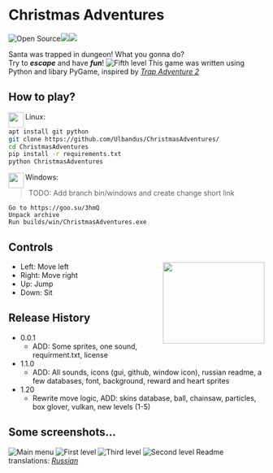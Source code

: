 # Christmas Adventures

![Open Source](https://img.shields.io/static/v1?label=OS&message=Open%20Source&color=White)![](https://img.shields.io/static/v1?label=U&message=Unlicensed&color=black)![](https://img.shields.io/static/v1?label=YL&message=YandexLyceumProject&color=red)

Santa was trapped in dungeon! What you gonna do?  
Try to ***escape*** and have ***fun***!
![Fifth level](https://i.imgur.com/HcX2dNk.png)
This game was written using Python and libary PyGame, inspired by *[Trap Adventure 2](http://trapadventure2.org/)*

## How to play?
<img align="left" width="30" height="30" src="https://i.imgur.com/0hv6SOQ.png">
   Linux:

```sh
apt install git python
git clone https://github.com/Ulbandus/ChristmasAdventures/
cd ChristmasAdventures
pip install -r requirements.txt
python ChristmasAdventures 
```

<img align="left" width="30" height="30" src="https://i.imgur.com/tD6vH32.png">
Windows:

> TODO: Add branch bin/windows and create change short link 

```
Go to https://goo.su/3hmQ
Unpack archive
Run builds/win/ChristmasAdventures.exe
```

## Controls
<img align="right" width="200" height="160" src="https://i.imgur.com/TQK70fH.jpg">

* Left: Move left   
* Right: Move right  
* Up: Jump   
* Down: Sit

## Release History 

* 0.0.1
    * ADD: Some sprites, one sound, requirment.txt, license
* 1.1.0
    * ADD: All sounds, icons (gui, github, window icon),
    russian readme, a few databases, font, background, reward and heart sprites
* 1.20
    * Rewrite move logic,  ADD: skins database, ball, chainsaw, particles, box glover, vulkan, new levels (1-5)

## Some screenshots...
![Main menu](https://i.imgur.com/Zd48zSF.png)
![First level](https://i.imgur.com/Gm0ZrLS.png)
![Third level](https://i.imgur.com/wiS4Qgn.png)
![Second level](https://i.imgur.com/ZdXRqkE.png)
Readme translations: [*Russian*](https://github.com/Ulbandus/ChristmasAdventures/blob/master/docs/readme_ru.md)
